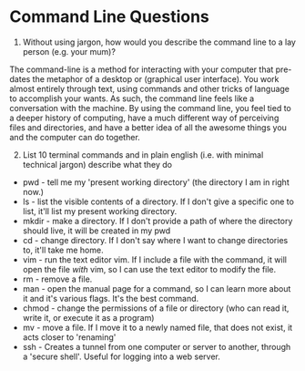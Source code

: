 # Command Line Questions

1.  Without using jargon, how would you describe the command line to a lay person (e.g. your mum)?

The command-line is a method for interacting with your computer that pre-dates the metaphor of a desktop or (graphical user interface).  You work almost entirely through text, using commands and other tricks of language to accomplish your wants.  As such, the command line feels like a conversation with the machine.  By using the command line, you feel tied to a deeper history of computing,  have a much different way of perceiving files and directories, and have a better idea of all the awesome things you and the computer can do together.


2. List 10 terminal commands and in plain english (i.e. with minimal technical jargon) describe what they do

* pwd - tell me my 'present working directory' (the directory I am in right now.)
* ls - list the visible contents of a directory. If I don't give a specific one to list, it'll list my present working directory.
* mkdir - make a directory.  If I don't provide a path of where the directory should live, it will be created in my  pwd
* cd - change directory.  If I don't say where I want to change directories to, it'll take me home.
* vim - run the text editor vim.  If I include a file with the command, it will open the file _with_ vim, so I can use the text editor to modify the file.
* rm - remove a file.
* man - open the manual page for a command, so I can learn more about it and it's various flags. It's the best command.
* chmod - change the permissions of a file or directory (who can read it, write it, or execute it as a program)
* mv - move a file.  If I move it to a newly named file, that does not exist, it acts closer to 'renaming'
* ssh - Creates a tunnel from one computer or server to another, through a 'secure shell'.  Useful for logging into a web server.


